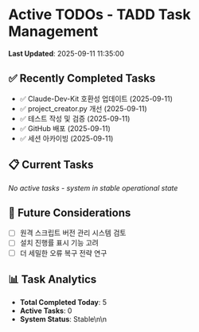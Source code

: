 # Active TODOs - TADD Task Management

**Last Updated**: 2025-09-11 11:35:00

## ✅ Recently Completed Tasks

- ✅ Claude-Dev-Kit 호환성 업데이트 (2025-09-11)
- ✅ project_creator.py 개선 (2025-09-11)
- ✅ 테스트 작성 및 검증 (2025-09-11)
- ✅ GitHub 배포 (2025-09-11)
- ✅ 세션 아카이빙 (2025-09-11)

## 📋 Current Tasks

*No active tasks - system in stable operational state*

## 🔮 Future Considerations

- [ ] 원격 스크립트 버전 관리 시스템 검토
- [ ] 설치 진행률 표시 기능 고려
- [ ] 더 세밀한 오류 복구 전략 연구

## 📊 Task Analytics

- **Total Completed Today**: 5
- **Active Tasks**: 0
- **System Status**: Stable\n\n